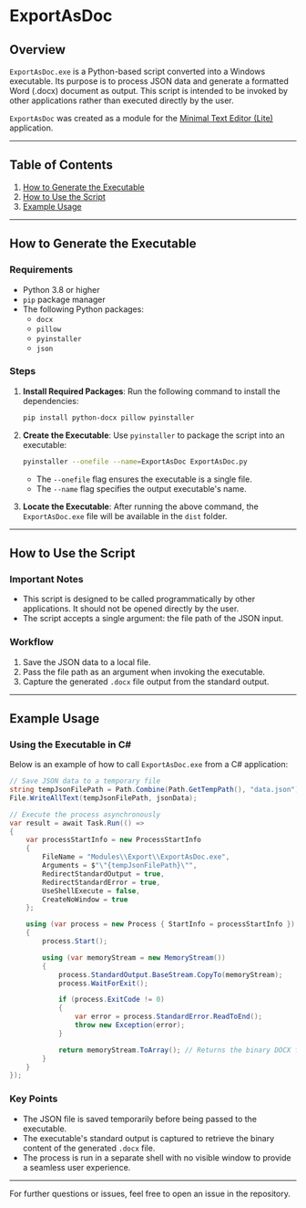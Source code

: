 # ExportAsDoc

## Overview
`ExportAsDoc.exe` is a Python-based script converted into a Windows executable. Its purpose is to process JSON data and generate a formatted Word (.docx) document as output. This script is intended to be invoked by other applications rather than executed directly by the user.

`ExportAsDoc` was created as a module for the [Minimal Text Editor (Lite)](https://github.com/micilini/MinimalTextEditorLite) application.

---

## Table of Contents
1. [How to Generate the Executable](#how-to-generate-the-executable)
2. [How to Use the Script](#how-to-use-the-script)
3. [Example Usage](#example-usage)

---

## How to Generate the Executable

### Requirements
- Python 3.8 or higher
- `pip` package manager
- The following Python packages:
  - `docx`
  - `pillow`
  - `pyinstaller`
  - `json`

### Steps
1. **Install Required Packages**:
   Run the following command to install the dependencies:
   ```bash
   pip install python-docx pillow pyinstaller
   ```

2. **Create the Executable**:
   Use `pyinstaller` to package the script into an executable:
   ```bash
   pyinstaller --onefile --name=ExportAsDoc ExportAsDoc.py
   ```
   - The `--onefile` flag ensures the executable is a single file.
   - The `--name` flag specifies the output executable's name.

3. **Locate the Executable**:
   After running the above command, the `ExportAsDoc.exe` file will be available in the `dist` folder.

---

## How to Use the Script

### Important Notes
- This script is designed to be called programmatically by other applications. It should not be opened directly by the user.
- The script accepts a single argument: the file path of the JSON input.

### Workflow
1. Save the JSON data to a local file.
2. Pass the file path as an argument when invoking the executable.
3. Capture the generated `.docx` file output from the standard output.

---

## Example Usage

### Using the Executable in C#
Below is an example of how to call `ExportAsDoc.exe` from a C# application:

```csharp
// Save JSON data to a temporary file
string tempJsonFilePath = Path.Combine(Path.GetTempPath(), "data.json");
File.WriteAllText(tempJsonFilePath, jsonData);

// Execute the process asynchronously
var result = await Task.Run(() =>
{
    var processStartInfo = new ProcessStartInfo
    {
        FileName = "Modules\\Export\\ExportAsDoc.exe",
        Arguments = $"\"{tempJsonFilePath}\"",
        RedirectStandardOutput = true,
        RedirectStandardError = true,
        UseShellExecute = false,
        CreateNoWindow = true
    };

    using (var process = new Process { StartInfo = processStartInfo })
    {
        process.Start();

        using (var memoryStream = new MemoryStream())
        {
            process.StandardOutput.BaseStream.CopyTo(memoryStream);
            process.WaitForExit();

            if (process.ExitCode != 0)
            {
                var error = process.StandardError.ReadToEnd();
                throw new Exception(error);
            }

            return memoryStream.ToArray(); // Returns the binary DOCX file
        }
    }
});
```

### Key Points
- The JSON file is saved temporarily before being passed to the executable.
- The executable's standard output is captured to retrieve the binary content of the generated `.docx` file.
- The process is run in a separate shell with no visible window to provide a seamless user experience.

---

For further questions or issues, feel free to open an issue in the repository.
